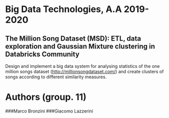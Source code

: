 # Big Data Technologies, A.A 2019-2020
## The Million Song Dataset (MSD): ETL, data exploration and Gaussian Mixture clustering in Databricks Community
Design and implement a big data system for analysing statistics of the one million songs dataset (http://millionsongdataset.com/) and create clusters of songs according to different similarity measures.

# Authors (group. 11)
###Marco Bronzini
###Giacomo Lazzerini 

